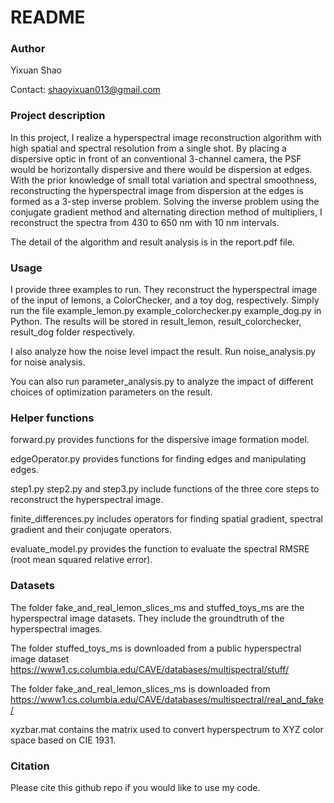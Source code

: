 README
===========================

### Author
Yixuan Shao

Contact: shaoyixuan013@gmail.com

### Project description
In this project, I realize a hyperspectral image reconstruction algorithm with high spatial and spectral resolution from a single shot. By placing a dispersive optic in front of an conventional 3-channel camera, the PSF would be horizontally dispersive and there would be dispersion at edges. With the prior knowledge of small total variation and spectral smoothness, reconstructing the hyperspectral image from dispersion at the edges is formed as a 3-step inverse problem. Solving the inverse problem using the conjugate gradient method and alternating direction method of multipliers, I reconstruct the spectra from 430 to 650 nm with 10 nm intervals.

The detail of the algorithm and result analysis is in the report.pdf file.

### Usage
I provide three examples to run. They reconstruct the hyperspectral image of the input of lemons, a ColorChecker, and a toy dog, respectively. Simply run the file  example_lemon.py  example_colorchecker.py  example_dog.py in Python. The results will be stored in result_lemon, result_colorchecker, result_dog folder respectively. 

I also analyze how the noise level impact the result. Run noise_analysis.py for noise analysis. 

You can also run parameter_analysis.py to analyze the impact of different choices of optimization parameters on the result.

### Helper functions
forward.py provides functions for the dispersive image formation model.

edgeOperator.py provides functions for finding edges and manipulating edges.

step1.py  step2.py and step3.py include functions of the three core steps to reconstruct the hyperspectral image.

finite_differences.py includes operators for finding spatial gradient, spectral gradient and their conjugate operators.

evaluate_model.py provides the function to evaluate the spectral RMSRE (root mean squared relative error).

### Datasets
The folder fake_and_real_lemon_slices_ms and stuffed_toys_ms are the hyperspectral image datasets. They include the groundtruth of the hyperspectral images. 

The folder stuffed_toys_ms is downloaded from a public hyperspectral image dataset https://www1.cs.columbia.edu/CAVE/databases/multispectral/stuff/

The folder fake_and_real_lemon_slices_ms is downloaded from https://www1.cs.columbia.edu/CAVE/databases/multispectral/real_and_fake/

xyzbar.mat contains the matrix used to convert hyperspectrum to XYZ color space based on CIE 1931.

### Citation
Please cite this github repo if you would like to use my code.
